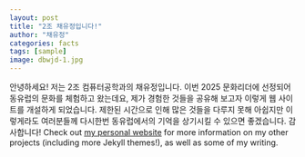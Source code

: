 ```yaml
---
layout: post
title: "2조 채유정입니다!"
author: "채유정"
categories: facts
tags: [sample]
image: dbwjd-1.jpg
---
```


안녕하세요! 저는 2조 컴퓨터공학과의 채유정입니다. 이번 2025 문화리더에 선정되어 동유럽의 문화를 체험하고 왔는데요, 제가 경험한 것들을 공유해 보고자 이렇게 웹 사이트를 개설하게 되었습니다. 제한된 시간으로 인해 많은 것들을 다루지 못해 아쉽지만 이렇게라도 여러분들께 다시한번 동유럽에서의 기억을 상기시킬 수 있으면 좋겠습니다. 감사합니다! Check out [my personal website](https://www.lenpaul.com/) for more information on my other projects (including more Jekyll themes!), as well as some of my writing.
